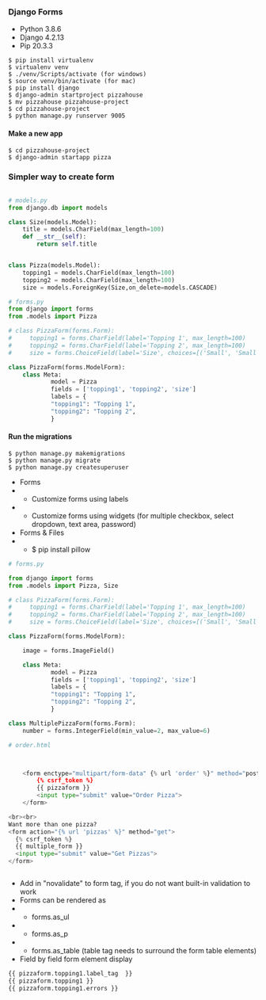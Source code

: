 ### Django Forms
* Python 3.8.6
* Django 4.2.13
* Pip 20.3.3

```
$ pip install virtualenv
$ virtualenv venv
$ ./venv/Scripts/activate (for windows)
$ source venv/bin/activate (for mac)
$ pip install django
$ django-admin startproject pizzahouse
$ mv pizzahouse pizzahouse-project
$ cd pizzahouse-project
$ python manage.py runserver 9005
```

#### Make a new app

```
$ cd pizzahouse-project
$ django-admin startapp pizza
```

### Simpler way to create form
```python

# models.py
from django.db import models

class Size(models.Model):
    title = models.CharField(max_length=100)
    def __str__(self):
        return self.title


class Pizza(models.Model):
    topping1 = models.CharField(max_length=100)
    topping2 = models.CharField(max_length=100)
    size = models.ForeignKey(Size,on_delete=models.CASCADE)

# forms.py
from django import forms
from .models import Pizza

# class PizzaForm(forms.Form):
#     topping1 = forms.CharField(label='Topping 1', max_length=100)
#     topping2 = forms.CharField(label='Topping 2', max_length=100)
#     size = forms.ChoiceField(label='Size', choices=[('Small', 'Small'), ('Medium', 'Medium'), ('Large', 'Large')])

class PizzaForm(forms.ModelForm):
    class Meta:
            model = Pizza
            fields = ['topping1', 'topping2', 'size']
            labels = {
            "topping1": "Topping 1",
            "topping2": "Topping 2",
            }


```

#### Run the migrations
```
$ python manage.py makemigrations
$ python manage.py migrate
$ python manage.py createsuperuser

```

* Forms
* * Customize forms using labels
* * Customize forms using widgets (for multiple checkbox, select dropdown, text area, password)
* Forms & Files
* * $ pip install pillow


```python
# forms.py

from django import forms
from .models import Pizza, Size

# class PizzaForm(forms.Form):
#     topping1 = forms.CharField(label='Topping 1', max_length=100)
#     topping2 = forms.CharField(label='Topping 2', max_length=100)
#     size = forms.ChoiceField(label='Size', choices=[('Small', 'Small'), ('Medium', 'Medium'), ('Large', 'Large')])

class PizzaForm(forms.ModelForm):

    image = forms.ImageField()

    class Meta:
            model = Pizza
            fields = ['topping1', 'topping2', 'size']
            labels = {
            "topping1": "Topping 1",
            "topping2": "Topping 2",
            }

class MultiplePizzaForm(forms.Form):
    number = forms.IntegerField(min_value=2, max_value=6)

# order.html



    <form enctype="multipart/form-data" {% url 'order' %}" method="post">
        {% csrf_token %}
        {{ pizzaform }}
        <input type="submit" value="Order Pizza">
    </form>

<br><br>
Want more than one pizza?
<form action="{% url 'pizzas' %}" method="get">
  {% csrf_token %}
  {{ multiple_form }}
  <input type="submit" value="Get Pizzas">
</form>



```

* Add in "novalidate" to form tag, if you do not want built-in validation to work
* Forms can be rendered as
* * forms.as_ul
* * forms.as_p
* * forms.as_table (table tag needs to surround the form table elements)
* Field by field form element display
```html
{{ pizzaform.topping1.label_tag  }}
{{ pizzaform.topping1 }}
{{ pizzaform.topping1.errors }}
```